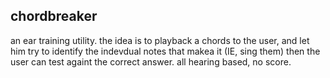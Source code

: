 chordbreaker
------------
an ear training utility. the idea is to playback a chords to the user, 
and let him try to identify the indevdual notes that makea it (IE, sing them)
then the user can test againt the correct answer.
all hearing based, no score.


